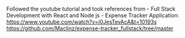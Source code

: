 Followed the youtube tutorial and took references from - 
Full Stack Development with React and Node js - Expense Tracker Application: https://www.youtube.com/watch?v=i0JesTevAcA&t=10193s
https://github.com/Maclinz/expense-tracker_fullstack/tree/master
